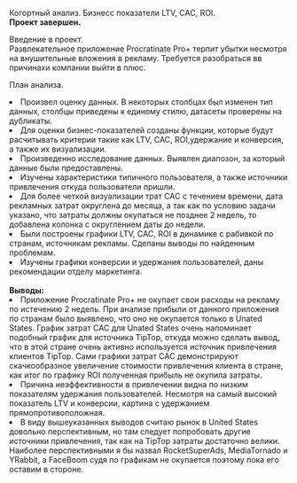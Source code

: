 Когортный анализ. Бизнесс показатели LTV, CAC, ROI.<br>
<b>Проект завершен.</b>

Введение в проект.<br>
Развлекательное приложение Procratinate Pro+ терпит убытки несмотря на внушительные вложения в рекламу. Требуется разобраться вв причинахи компании выйти в плюс.

План анализа.<br>
<li>Произвел оценку данных. В некоторых столбцах был изменен тип данных, столбцы приведены к единому стилю, датасеты проверены на дубликаты.</li>
<li>Для оценки бизнес-показателей созданы функции, которые будут расчитывать критерии такие как LTV, CAC, ROI,удержание и конверсия, а также их визуализации.</li>
<li>Произведенно исследование данных. Выявлен диапозон, за который данные были предоставлены. </li>
<li>Изучены характеристики типичного пользователя, а также источники привлечения откуда пользователи пришли.</li>
<li>Для более четкой визуализации трат CAC с течением времени, дата рекламных затрат округлена до месяца, а так как по условию задачи указано, что затраты должны окупаться не позднее 2 недель, то добавлена колонка с округлением даты до недели.</li>
<li>Были построены графики LTV, CAC, ROI в динамике с рабивкой по странам, источникам рекламы. Сделаны выводы по найденным проблемам.</li>
<li>Изучены графики конверсии и удержания пользователей, даны рекомендации отделу маркетинга.</li>
<br>
<b>Выводы:</b><br>
<li>Приложение Procratinate Pro+ не окупает свои расходы на рекламу по истечению 2 недель. При анализе прибыли от данного приложения по странам было выявлено, что оно не окупается только в Unated States. График затрат САС для Unated States очень напоминает подобный график для источника TipTop, откуда можно сделать вывод, что в этой стране очень активно используется источник привлечения клиентов TipTop. Сами графики затрат САС демонстрируют скачкообразное увеличение стоимости привлечения клиента в стране, как итог по графику ROI полученная прибыль не окупила затраты.</li>
<li>Причина неэффективности в привлечении видна по низким показателям удержания пользователей. Несмотря на самый высокий показатель LTV и конверсии, картина с удержанием прямопротивоположная.</li>
<li>В виду вышеуказанных выводов считаю рынок в United States довольно перспективным, но там следует попробовать другие источники привлечения, так как на TipTop затраты достаточно велики. Наиболее перспективными я бы назвал RocketSuperAds, MediaTornado и YRabbit, а FaceBoom судя по графикам не окупается поэтому пока его оставим в стороне.</li>

